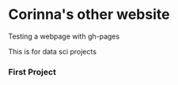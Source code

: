 # Corinna's other website
Testing a webpage with gh-pages


This is for data sci projects


### First Project